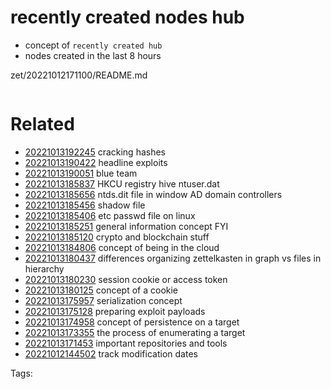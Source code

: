 # recently created nodes hub

- concept of `recently created hub`
- nodes created in the last 8 hours

zet/20221012171100/README.md

```
```


# Related

- [20221013192245](/zet/20221013192245/README.md) cracking hashes
- [20221013190422](/zet/20221013190422/README.md) headline exploits
- [20221013190051](/zet/20221013190051/README.md) blue team
- [20221013185837](/zet/20221013185837/README.md) HKCU registry hive ntuser.dat
- [20221013185656](/zet/20221013185656/README.md) ntds.dit file in window AD domain controllers
- [20221013185456](/zet/20221013185456/README.md) shadow file
- [20221013185406](/zet/20221013185406/README.md) etc passwd file on linux
- [20221013185251](/zet/20221013185251/README.md) general information concept FYI
- [20221013185120](/zet/20221013185120/README.md) crypto and blockchain stuff
- [20221013184806](/zet/20221013184806/README.md) concept of being in the cloud
- [20221013180437](/zet/20221013180437/README.md) differences organizing zettelkasten in graph vs files in hierarchy
- [20221013180230](/zet/20221013180230/README.md) session cookie or access token
- [20221013180125](/zet/20221013180125/README.md) concept of a cookie
- [20221013175957](/zet/20221013175957/README.md) serialization concept
- [20221013175128](/zet/20221013175128/README.md) preparing exploit payloads
- [20221013174958](/zet/20221013174958/README.md) concept of persistence on a target
- [20221013173355](/zet/20221013173355/README.md) the process of enumerating a target
- [20221013171453](/zet/20221013171453/README.md) important repositories and tools
- [20221012144502](/zet/20221012144502/README.md) track modification dates

Tags:

    
